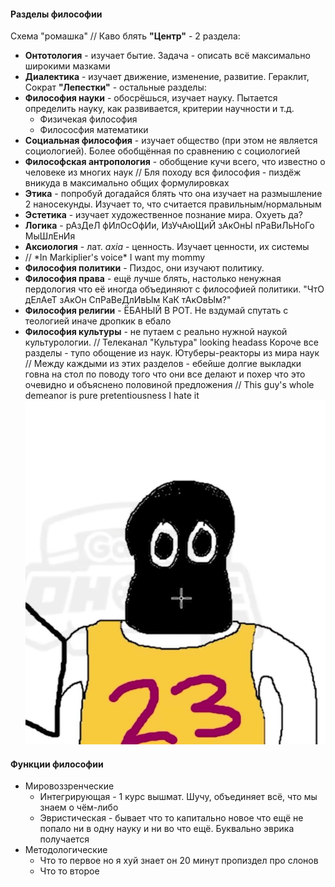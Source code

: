 #### Разделы философии

Схема "ромашка" // Каво блять
**"Центр"** - 2 раздела:

* **Онтотология** - изучает бытие. Задача - описать всё максимально широкими мазками
* **Диалектика** - изучает движение, изменение, развитие. Гераклит, Сократ
  **"Лепестки"** - остальные разделы:
* **Философия науки** - обосрёшься, изучает науку. Пытается определить науку, как развивается, критерии научности и т.д.
  * Физичекая философия
  * Филососфия математики
* **Социальная философия** - изучает общество (при этом не является социологией). Более обобщённая по сравнению с социологией
* **Философская антропология** - обобщение кучи всего, что известно о человеке из многих наук
  // Бля походу вся философия - пиздёж вникуда в максимально общих формулировках
* **Этика** - попробуй догадайся блять что она изучает на размышление 2 наносекунды. Изучает то, что считается правильным/нормальным
* **Эстетика** - изучает художественное познание мира. Охуеть да?
* **Логика** - рАзДеЛ фИлОсОфИи, ИзУчАюЩиЙ зАкОнЫ пРаВиЛьНоГо МыШлЕнИя
* **Аксиология** - лат. $axia$ - ценность. Изучает ценности, их системы
* // \*In Markiplier's voice\* I want my mommy
* **Философия политики** - Пиздос, они изучают политику.
* **Философия права** - ещё лучше блять, настолько ненужная пердология что её иногда объединяют с философией политики. "ЧтО дЕлАеТ зАкОн СпРаВеДлИвЫм КаК тАкОвЫм?"
* **Философия религии** - ЁБАНЫЙ В РОТ. Не вздумай спутать с теологией иначе дропкик в ебало
* **Философия культуры** - не путаем с реально нужной наукой культурологии. // Телеканал "Культура" looking headass
  Короче все разделы - тупо обощение из наук. Ютуберы-реакторы из мира наук
  // Между каждыми из этих разделов - ебейше долгие выкладки говна на стол по поводу того что они все делают и похер что это очевидно и объяснено половиной предложения
  // This guy's whole demeanor is pure pretentiousness I hate it
  ![Pasted image 20250306131205.png](%D0%9F%D0%B8%D0%BA%D1%87%D0%B8/Pasted%20image%2020250306131205.png)

#### Функции философии

* Мировоззренческие
  * Интегрирующая - 1 курс вышмат. Шучу, объединяет всё, что мы знаем о чём-либо
  * Эвристическая - бывает что то капитально новое что ещё не попало ни в одну науку и ни во что ещё. Буквально эврика получается
* Методологические
  * Что то первое но я хуй знает он 20 минут пропиздел про слонов
  * Что то второе
